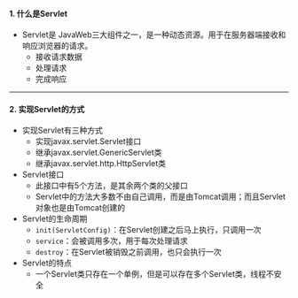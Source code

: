 #### 1. 什么是Servlet
* Servlet是 JavaWeb三大组件之一，是一种动态资源。用于在服务器端接收和响应浏览器的请求。
    - 接收请求数据
    - 处理请求
    - 完成响应

---

#### 2. 实现Servlet的方式
* 实现Servlet有三种方式
    - 实现javax.servlet.Servlet接口
    - 继承javax.servlet.GenericServlet类
    - 继承javax.servlet.http.HttpServlet类
* Servlet接口
    - 此接口中有5个方法，是其余两个类的父接口
    - Servlet中的方法大多数不由自己调用，而是由Tomcat调用；而且Servlet对象也是由Tomcat创建的
* Servlet的生命周期
    - `init(ServletConfig)`：在Servlet创建之后马上执行，只调用一次
    - `service`：会被调用多次，用于每次处理请求
    - `destroy`：在Servlet被销毁之前调用，也只会执行一次
* Servlet的特点
    - 一个Servlet类只存在一个单例，但是可以存在多个Servlet类，线程不安全
